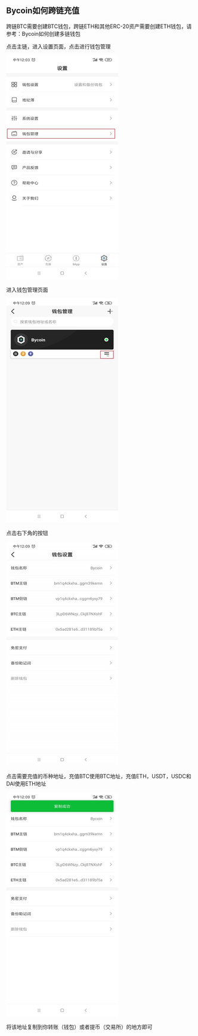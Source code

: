 ## Bycoin如何跨链充值

跨链BTC需要创建BTC钱包，跨链ETH和其他ERC-20资产需要创建ETH钱包，请参考：Bycoin如何创建多链钱包

点击主链，进入设置页面，点击进行钱包管理

![](../images/bycoin-crosschain1.jpg)

进入钱包管理页面

![](../images/bycoin-crosschain2.jpg)

点击右下角的按钮

![](../images/bycoin-crosschain3.jpg)

点击需要充值的币种地址，充值BTC使用BTC地址，充值ETH，USDT，USDC和DAI使用ETH地址

![](../images/bycoin-crosschain4.jpg)

将该地址复制到你转账（钱包）或者提币（交易所）的地方即可